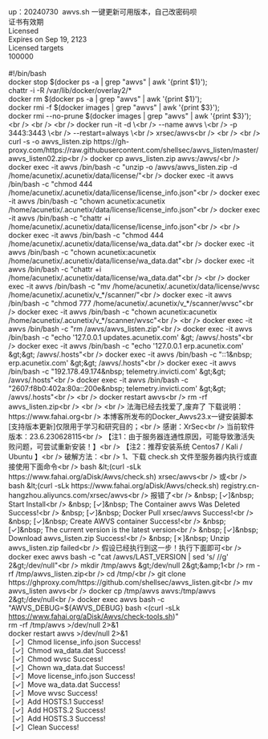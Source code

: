 up：20240730&nbsp; awvs.sh 一键更新可用版本，自己改密码呗<br />
证书有效期<br />
Licensed<br />
Expires on Sep 19, 2123<br />
Licensed targets<br />
100000<br />
<br />
#!/bin/bash<br />
docker stop $(docker ps -a | grep "awvs" | awk '{print $1}');<br />
chattr -i -R /var/lib/docker/overlay2/*<br />
docker rm $(docker ps -a | grep "awvs" | awk '{print $1}');<br />
docker rmi -f $(docker images | grep "awvs" | awk '{print $3}');<br />
docker rmi --no-prune $(docker images | grep "awvs" | awk '{print $3}');<br />
<br />
<br />
docker run -it -d \<br />
--name awvs \<br />
-p 3443:3443 \<br />
--restart=always \<br />
xrsec/awvs<br />
<br />
<br />
curl -s -o awvs_listen.zip https://gh-proxy.com/https://raw.githubusercontent.com/shellsec/awvs_listen/master/awvs_listen02.zip<br />
docker cp awvs_listen.zip awvs:/awvs/<br />
docker exec -it awvs /bin/bash -c "unzip -o /awvs/awvs_listen.zip -d /home/acunetix/.acunetix/data/license/"<br />
docker exec -it awvs /bin/bash -c "chmod 444 /home/acunetix/.acunetix/data/license/license_info.json"<br />
docker exec -it awvs /bin/bash -c "chown acunetix:acunetix /home/acunetix/.acunetix/data/license/license_info.json"<br />
docker exec -it awvs /bin/bash -c "chattr +i /home/acunetix/.acunetix/data/license/license_info.json"<br />
<br />
docker exec -it awvs /bin/bash -c "chmod 444 /home/acunetix/.acunetix/data/license/wa_data.dat"<br />
docker exec -it awvs /bin/bash -c "chown acunetix:acunetix /home/acunetix/.acunetix/data/license/wa_data.dat"<br />
docker exec -it awvs /bin/bash -c "chattr +i /home/acunetix/.acunetix/data/license/wa_data.dat"<br />
<br />
docker exec -it awvs /bin/bash -c "mv /home/acunetix/.acunetix/data/license/wvsc /home/acunetix/.acunetix/v_*/scanner/"<br />
docker exec -it awvs /bin/bash -c "chmod 777 /home/acunetix/.acunetix/v_*/scanner/wvsc"<br />
docker exec -it awvs /bin/bash -c "chown acunetix:acunetix /home/acunetix/.acunetix/v_*/scanner/wvsc"<br />
<br />
docker exec -it awvs /bin/bash -c "rm /awvs/awvs_listen.zip"<br />
docker exec -it awvs /bin/bash -c "echo '127.0.0.1 updates.acunetix.com' &gt; /awvs/.hosts"<br />
docker exec -it awvs /bin/bash -c "echo '127.0.0.1 erp.acunetix.com' &gt;&gt; /awvs/.hosts"<br />
docker exec -it awvs /bin/bash -c "::1&nbsp; erp.acunetix.com' &gt;&gt; /awvs/.hosts"<br />
docker exec -it awvs /bin/bash -c "192.178.49.174&nbsp; telemetry.invicti.com' &gt;&gt; /awvs/.hosts"<br />
docker exec -it awvs /bin/bash -c "2607:f8b0:402a:80a::200e&nbsp; telemetry.invicti.com' &gt;&gt; /awvs/.hosts"<br />
<br />
docker restart awvs<br />
rm -rf awvs_listen.zip<br />
<br />
<br />
法海已经去找爱了,废弃了
下载说明：https://www.fahai.org<br />
本博客所发布的Docker_Awvs23.x一键安装脚本[支持版本更新]仅限用于学习和研究目的；<br />
感谢：XrSec<br />
当前软件版本：23.6.230628115<br />
【注1：由于服务器连通性原因，可能导致激活失败问题，可尝试重新安装！】<br />
【注2：推荐安装系统 Centos7 / Kali / Ubuntu 】<br />
破解方法：<br />
1、下载 check.sh 文件至服务器内执行或直接使用下面命令<br />
bash &lt;(curl -sLk https://www.fahai.org/aDisk/Awvs/check.sh) xrsec/awvs<br />
或<br />
bash &lt;(curl -sLk https://www.fahai.org/aDisk/Awvs/check.sh) registry.cn-hangzhou.aliyuncs.com/xrsec/awvs<br />
报错了<br />
&nbsp; [✓]&nbsp; Start Install<br />
&nbsp; [✓]&nbsp; The Container awvs Was Deleted Success!<br />
&nbsp; [✓]&nbsp; Docker Pull xrsec/awvs Success!<br />
&nbsp; [✓]&nbsp; Create AWVS container Success!<br />
&nbsp; [✓]&nbsp; The current version is the latest version<br />
&nbsp; [✓]&nbsp; Download awvs_listen.zip Success!<br />
&nbsp; [✗]&nbsp; Unzip awvs_listen.zip failed<br />
假设已经执行到这一步！执行下面即可<br />
docker exec awvs bash -c "cat /awvs/LAST_VERSION | sed 's/ //g' 2&gt;/dev/null"<br />
mkdir /tmp/awvs &gt;/dev/null 2&gt;&amp;1<br />
rm -rf /tmp/awvs_listen.zip<br />
cd /tmp/<br />
git clone https://ghproxy.com/https://github.com/shellsec/awvs_listen.git<br />
mv awvs_listen awvs<br />
docker cp /tmp/awvs awvs:/tmp/awvs 2&gt;/dev/null<br />
docker exec awvs bash -c "AWVS_DEBUG=${AWVS_DEBUG} bash &lt;(curl -sLk https://www.fahai.org/aDisk/Awvs/check-tools.sh)"<br />
rm -rf /tmp/awvs &gt;/dev/null 2&gt;&amp;1<br />
docker restart awvs &gt;/dev/null 2&gt;&amp;1<br />
&nbsp; [✓]&nbsp; Chmod license_info.json Success!<br />
&nbsp; [✓]&nbsp; Chmod wa_data.dat Success!<br />
&nbsp; [✓]&nbsp; Chmod wvsc Success!<br />
&nbsp; [✓]&nbsp; Chown wa_data.dat Success!<br />
&nbsp; [✓]&nbsp; Move license_info.json Success!<br />
&nbsp; [✓]&nbsp; Move wa_data.dat Success!<br />
&nbsp; [✓]&nbsp; Move wvsc Success!<br />
&nbsp; [✓]&nbsp; Add HOSTS.1 Success!<br />
&nbsp; [✓]&nbsp; Add HOSTS.2 Success!<br />
&nbsp; [✓]&nbsp; Add HOSTS.3 Success!<br />
&nbsp; [✓]&nbsp; Clean Success!<br />
<br />
<br />
